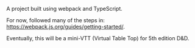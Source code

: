 A project built using webpack and TypeScript.

For now, followed many of the steps in: https://webpack.js.org/guides/getting-started/.

Eventually, this will be a mini-VTT (Virtual Table Top) for 5th edition D&D.
